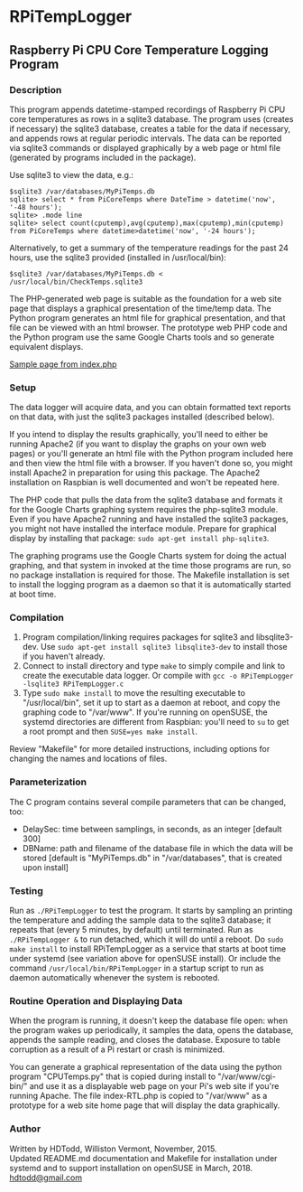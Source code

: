 # RPiTempLogger
## Raspberry Pi CPU Core Temperature Logging Program

### Description

This program appends datetime-stamped recordings of Raspberry Pi CPU core temperatures as rows  in a sqlite3 database.  The program uses (creates if necessary) the sqlite3 database, creates a table for the data if necessary, and appends rows at regular periodic intervals. The data can be reported via sqlite3 commands or displayed graphically by a web page or html file (generated by programs included in the package).

Use sqlite3 to view the data, e.g.:

    $sqlite3 /var/databases/MyPiTemps.db
    sqlite> select * from PiCoreTemps where DateTime > datetime('now', '-48 hours');
    sqlite> .mode line
    sqlite> select count(cputemp),avg(cputemp),max(cputemp),min(cputemp) from PiCoreTemps where datetime>datetime('now', '-24 hours');

Alternatively, to get a summary of the temperature readings for the past 24 hours, use the sqlite3 provided
(installed in /usr/local/bin):

    $sqlite3 /var/databases/MyPiTemps.db < /usr/local/bin/CheckTemps.sqlite3

The PHP-generated web page is suitable as the foundation for a web site page that displays a graphical presentation of the time/temp data.  The Python program generates an html file for graphical presentation, and that file can be viewed with an html browser.  The prototype web PHP code and the Python program use the same Google Charts tools and so generate equivalent displays.

[Sample page from index.php](https://github.com/hdtodd/RPiTempLogger/blob/master/RPiTL.jpg)

### Setup

The data logger will acquire data, and you can obtain formatted text reports on that data, with just the sqlite3 packages installed (described below).

If you intend to display the results graphically, you'll need to either be running Apache2 (if you want to display the graphs on your own web pages) or you'll generate an html file with the Python program included here and then view the html file with a browser.  If you haven't done so, you might install Apache2 in preparation for using this package.  The Apache2 installation on Raspbian is well documented and won't be repeated here.

The PHP code that pulls the data from the sqlite3 database and formats it for the Google Charts graphing system requires the php-sqlite3 module.  Even if you have Apache2 running and have installed the sqlite3 packages, you might not have installed the interface module.  Prepare for graphical display by installing that package: `sudo apt-get install php-sqlite3`.

The graphing programs use the Google Charts system for doing the actual graphing, and that system in invoked at the time those programs are run, so no package installation is required for those.  The Makefile installation is set to install the logging program as a daemon so that it is automatically started at boot time.

### Compilation 

  1. Program compilation/linking requires packages for sqlite3 and libsqlite3-dev.  Use `sudo apt-get install sqlite3 libsqlite3-dev` to install those if you haven't already.
  2.  Connect to install directory and type `make` to simply compile and link to create the executable data logger. Or compile with `gcc -o RPiTempLogger -lsqlite3 RPiTempLogger.c`
  3.  Type `sudo make install` to move the resulting executable to "/usr/local/bin", set it up to start as a daemon at reboot, and copy the graphing code to "/var/www".  If you're running on openSUSE, the systemd directories are different from Raspbian: you'll need to `su` to get a root prompt and then `SUSE=yes make install`.

Review "Makefile" for more detailed instructions, including options for changing the names and locations of files.

### Parameterization

The C program contains several compile parameters that can be changed, too:

*	DelaySec: time between samplings, in seconds, as an integer [default 300]
*	DBName: path and filename of the database file in which the data will be stored [default is "MyPiTemps.db" in "/var/databases", that is created upon install]

### Testing

Run as `./RPiTempLogger` to test the program.  It starts by sampling an printing the temperature and adding the sample data to the sqlite3 database; it repeats that (every 5 minutes, by default) until terminated.  Run as `./RPiTempLogger &` to run detached, which it will do until a reboot.   Do `sudo make install` to install RPiTempLogger as a service that starts at boot time under systemd  (see variation above for openSUSE install).  Or include the command `/usr/local/bin/RPiTempLogger` in a startup script to run as daemon automatically whenever the system is rebooted.

### Routine Operation and Displaying Data

When the program is running, it doesn't keep the database file open: when the program wakes up periodically, it samples the data, opens the database, appends the sample reading, and closes the  database.  Exposure to table corruption as a result of a Pi restart or crash is minimized.

You can generate a graphical representation of the data using the python program "CPUTemps.py" that is copied during install to "/var/www/cgi-bin/" and use it as a displayable web page on your Pi's web site if you're running Apache.  The file index-RTL.php is copied to "/var/www"
as a prototype for a web site home page that will display the data graphically.

### Author

Written by HDTodd, Williston Vermont, November, 2015.</br>
Updated README.md documentation and Makefile for installation under systemd and to support installation on openSUSE in March, 2018.
hdtodd@gmail.com

